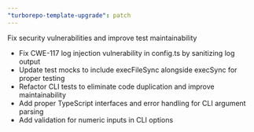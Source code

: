 ```yaml
---
"turborepo-template-upgrade": patch
---
```


Fix security vulnerabilities and improve test maintainability

- Fix CWE-117 log injection vulnerability in config.ts by sanitizing log output
- Update test mocks to include execFileSync alongside execSync for proper testing
- Refactor CLI tests to eliminate code duplication and improve maintainability
- Add proper TypeScript interfaces and error handling for CLI argument parsing
- Add validation for numeric inputs in CLI options